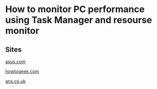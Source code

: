 # How to monitor PC performance using Task Manager and resourse monitor
## Sites 
[asus.com](https://www.asus.com/ca-en/support/faq/1043921/#:~:text=Right%2Dclick%20the%20%5BStart%5D,click%20%5BCPU%5D%E2%91%A4%20column.)

[howtogeek.com](https://www.howtogeek.com/405806/windows-task-manager-the-complete-guide/)

[ans.co.uk](https://www.ans.co.uk/docs/operatingsystems/windows/windowsadministration/resmon/#:~:text=Select%20the%20Performance%20Tab%20and,%2C%20Disk%2C%20and%20the%20network.)

